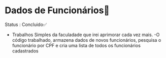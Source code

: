 <h1>Dados de Funcionários🎲</h1>
  Status :  Concluido✅
  
*  Trabalhos Simples da faculadade que irei aprimorar cada vez mais.
  -O código trabalhado, armazena dados de novos funcionários, pesquisa o funcionário por CPF e cria uma lista de todos os funcionários cadastrados
